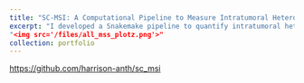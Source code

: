 ```yaml
---
title: "SC-MSI: A Computational Pipeline to Measure Intratumoral Heterogeneity in Microsatellite Instability Status"
excerpt: "I developed a Snakemake pipeline to quantify intratumoral heterogeneity in microsatellite instability status in single-cell sequencing data.
"<img src='/files/all_mss_plotz.png'>"
collection: portfolio
---
```


https://github.com/harrison-anth/sc_msi
